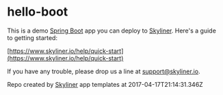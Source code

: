 # hello-boot

This is a demo [Spring Boot](http://projects.spring.io/spring-boot/)
app you can deploy to [Skyliner](https://www.skyliner.io). Here's a guide to getting started:

[https://www.skyliner.io/help/quick-start](https://www.skyliner.io/help/quick-start)

If you have any trouble, please drop us a line at [support@skyliner.io](mailto:support@skyliner.io?Subject=Help%20with%20hello-boot).

Repo created by [Skyliner](https://www.skyliner.io) app templates at 2017-04-17T21:14:31.346Z